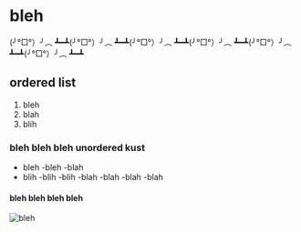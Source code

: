 # bleh
(╯°□°）╯︵ ┻━┻(╯°□°）╯︵ ┻━┻(╯°□°）╯︵ ┻━┻(╯°□°）╯︵ ┻━┻(╯°□°）╯︵ ┻━┻(╯°□°）╯︵ ┻━┻
## ordered list
1. bleh
2. blah
3. blih
### bleh bleh bleh unordered kust
- bleh 
  -bleh
  -blah
- blih
  -blih
  -blih
-blah
  -blah
  -blah
  -blah
#### bleh bleh bleh bleh
![bleh](https://cdn.sidlee.com/-/media/sidlee/miscellaneous/various/sidlee_book_1000px.gif?mw=1420&hash=256A144AE022EC9EC58151AAB61998D3E4486E0A)
